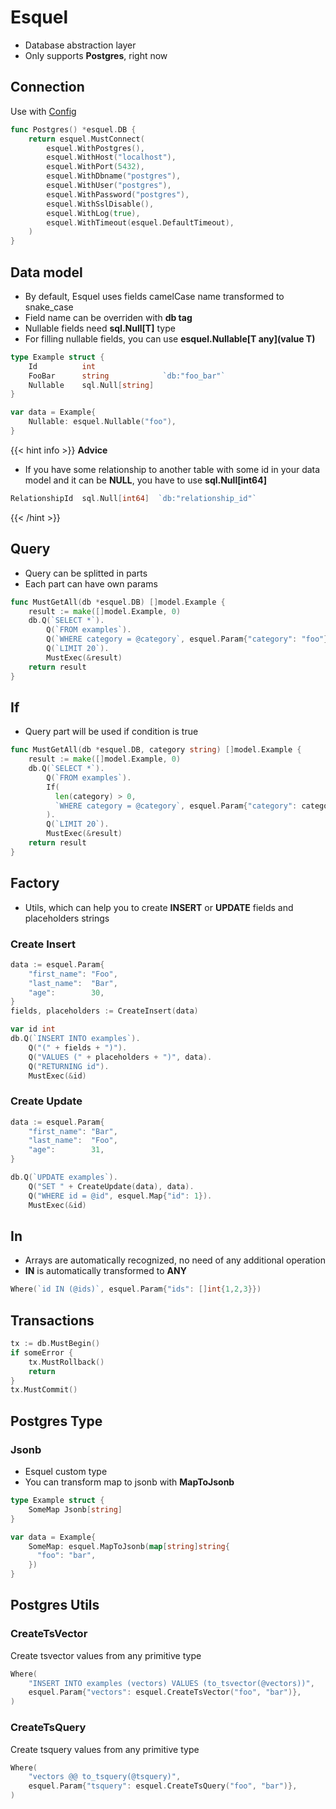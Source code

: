 # Esquel
- Database abstraction layer
- Only supports **Postgres**, right now

## Connection
Use with <a href="/docs/packages/hiro/config/#database" target="_blank">Config</a>
```go
func Postgres() *esquel.DB {
    return esquel.MustConnect(
        esquel.WithPostgres(),
        esquel.WithHost("localhost"),
        esquel.WithPort(5432),
        esquel.WithDbname("postgres"),
        esquel.WithUser("postgres"),
        esquel.WithPassword("postgres"),
        esquel.WithSslDisable(),
        esquel.WithLog(true),
        esquel.WithTimeout(esquel.DefaultTimeout),
    )
}
```

## Data model
- By default, Esquel uses fields camelCase name transformed to snake_case
- Field name can be overriden with **db tag**
- Nullable fields need **sql.Null[T]** type
- For filling nullable fields, you can use **esquel.Nullable[T any](value T)**
```go
type Example struct {
	Id          int
	FooBar      string            `db:"foo_bar"`
	Nullable    sql.Null[string]
}

var data = Example{
    Nullable: esquel.Nullable("foo"),
}
```

{{< hint info >}}
**Advice**
- If you have some relationship to another table with some id in your data model and it can be **NULL**, you have to use **sql.Null[int64]**
```go
RelationshipId  sql.Null[int64]  `db:"relationship_id"`
```
{{< /hint >}}

## Query
- Query can be splitted in parts
- Each part can have own params
```go
func MustGetAll(db *esquel.DB) []model.Example {
	result := make([]model.Example, 0)
	db.Q(`SELECT *`).
		Q(`FROM examples`).
		Q(`WHERE category = @category`, esquel.Param{"category": "foo"}).
		Q(`LIMIT 20`).
		MustExec(&result)
	return result
}
```

## If
- Query part  will be used if condition is true
```go
func MustGetAll(db *esquel.DB, category string) []model.Example {
	result := make([]model.Example, 0)
	db.Q(`SELECT *`).
		Q(`FROM examples`).
		If(
          len(category) > 0, 
          `WHERE category = @category`, esquel.Param{"category": category}, 
        ).
		Q(`LIMIT 20`).
		MustExec(&result)
	return result
}
```

## Factory
- Utils, which can help you to create **INSERT** or **UPDATE** fields and placeholders strings

### Create Insert
```go
data := esquel.Param{
    "first_name": "Foo",
    "last_name":  "Bar",
    "age":        30,
}
fields, placeholders := CreateInsert(data)

var id int
db.Q(`INSERT INTO examples`).
	Q("(" + fields + ")").
	Q("VALUES (" + placeholders + ")", data).
	Q("RETURNING id").
	MustExec(&id)
```

### Create Update
```go
data := esquel.Param{
    "first_name": "Bar",
    "last_name":  "Foo",
    "age":        31,
}

db.Q(`UPDATE examples`).
	Q("SET " + CreateUpdate(data), data).
    Q("WHERE id = @id", esquel.Map{"id": 1}).
	MustExec(&id)
```

## In
- Arrays are automatically recognized, no need of any additional operation
- **IN** is automatically transformed to **ANY**
```go
Where(`id IN (@ids)`, esquel.Param{"ids": []int{1,2,3}})
```

## Transactions
```go
tx := db.MustBegin()
if someError {
	tx.MustRollback()
	return
}
tx.MustCommit()
```

## Postgres Type

### Jsonb
- Esquel custom type
- You can transform map to jsonb with **MapToJsonb**
```go
type Example struct {
	SomeMap Jsonb[string]
}

var data = Example{
	SomeMap: esquel.MapToJsonb(map[string]string{
	  "foo": "bar",	
    })
}
```

## Postgres Utils

### CreateTsVector
Create tsvector values from any primitive type
```go
Where(
	"INSERT INTO examples (vectors) VALUES (to_tsvector(@vectors))",
    esquel.Param{"vectors": esquel.CreateTsVector("foo", "bar")},
)
```

### CreateTsQuery
Create tsquery values from any primitive type
```go
Where(
	"vectors @@ to_tsquery(@tsquery)", 
	esquel.Param{"tsquery": esquel.CreateTsQuery("foo", "bar")},
)
```